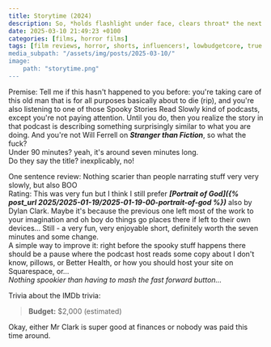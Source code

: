 ```yaml
---
title: Storytime (2024)
description: So, *holds flashlight under face, clears throat* the next song is about shooting blood out of your c-
date: 2025-03-10 21:49:23 +0100
categories: [films, horror films]
tags: [film reviews, horror, shorts, influencers!, lowbudgetcore, true crime fans are the worst, they don't say the title]
media_subpath: "/assets/img/posts/2025-03-10/"
image:
    path: "storytime.png"
---
```

<span class="reviewsection">Premise:</span> Tell me if this hasn't happened to you before: you're taking care of this old man that is for all purposes basically about to die (rip), and you're also listening to one of those Spooky Stories Read Slowly kind of podcasts, except you're not paying attention. Until you do, then you realize the story in that podcast is describing something surprisingly similar to what you are doing. And you're not Will Ferrell on ***Stranger than Fiction***, so what the fuck?<br/>
<span class="reviewsection">Under 90 minutes?</span> yeah, it's around seven minutes long.<br/>
<span class="reviewsection">Do they say the title?</span> inexplicably, no!

<span class="reviewsection">One sentence review:</span> Nothing scarier than people narrating stuff very very slowly, but also BOO<br/>
<span class="reviewsection">Rating:</span> This was very fun but I think I still prefer ***[Portrait of God]({% post_url 2025/2025-01-19/2025-01-19-00-portrait-of-god %})*** also by Dylan Clark. Maybe it's because the previous one left most of the work to your imagination and oh boy do things go places there if left to their own devices... Still - a very fun, very enjoyable short, definitely worth the seven minutes and some change.<br/>
<span class="reviewsection">A simple way to improve it:</span> right before the spooky stuff happens there should be a pause where the podcast host reads some copy about I don't know, pillows, or Better Health, or how you should host your site on Squarespace, or...<br/>
*Nothing spookier than having to mash the fast forward button...*

<span class="reviewsection">Trivia about the IMDb trivia:</span>
> **Budget:** $2,000 (estimated)

Okay, either Mr Clark is super good at finances or nobody was paid this time around.